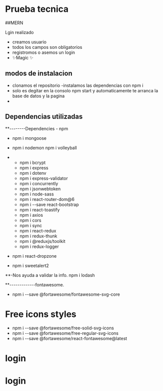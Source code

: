 # Prueba tecnica

##MERN

Lgin realizado

- creamos usuario
- todos los campos son obligatorios
- registromos o asemos un login
- ✨Magic ✨

## modos de instalacion

- clonamos el repositorio
  -instalamos las dependencias con npm i
- solo es degitar en la consolo npm start y automaticamente te arranca la base de datos y la pagina
-

## Dependencias utilizadas

\*\*--------Dependencies - npm

- npm i mongoose
- npm i nodemon
  npm i volleyball
- - npm i bcrypt
  - npm i express
  - npm i dotenv
  - npm i express-validator
  - npm i concurrently
  - npm i jsonwebtoken
  - npm i node-sass
  - npm i react-router-dom@6
  - npm i --save react-bootstrap
  - npm i react-toastify
  - npm i axios
  - npm i cors
  - npm i sync
  - npm i react-redux
  - npm i redux-thunk
  - npm i @reduxjs/toolkit
  - npm i redux-logger

- npm i react-dropzone
- npm i sweetalert2

\*\*-Nos ayuda a validar la info.
npm i lodash

\*\*-------------fontawesome.

- npm i --save @fortawesome/fontawesome-svg-core

# Free icons styles

- npm i --save @fortawesome/free-solid-svg-icons
- npm i --save @fortawesome/free-regular-svg-icons
- npm i --save @fortawesome/react-fontawesome@latest

# login

# login
